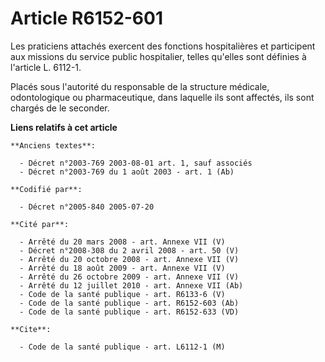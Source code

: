 # Article R6152-601

Les praticiens attachés exercent des fonctions hospitalières et participent aux missions du service public hospitalier,
telles qu'elles sont définies à l'article L. 6112-1.

Placés sous l'autorité du responsable de la structure médicale, odontologique ou pharmaceutique, dans laquelle ils sont
affectés, ils sont chargés de le seconder.

**Liens relatifs à cet article**

	**Anciens textes**:

	  - Décret n°2003-769 2003-08-01 art. 1, sauf associés
	  - Décret n°2003-769 du 1 août 2003 - art. 1 (Ab)

	**Codifié par**:

	  - Décret n°2005-840 2005-07-20

	**Cité par**:

	  - Arrêté du 20 mars 2008 - art. Annexe VII (V)
	  - Décret n°2008-308 du 2 avril 2008 - art. 50 (V)
	  - Arrêté du 20 octobre 2008 - art. Annexe VII (V)
	  - Arrêté du 18 août 2009 - art. Annexe VII (V)
	  - Arrêté du 26 octobre 2009 - art. Annexe VII (V)
	  - Arrêté du 12 juillet 2010 - art. Annexe VII (Ab)
	  - Code de la santé publique - art. R6133-6 (V)
	  - Code de la santé publique - art. R6152-603 (Ab)
	  - Code de la santé publique - art. R6152-633 (VD)

	**Cite**:

	  - Code de la santé publique - art. L6112-1 (M)
